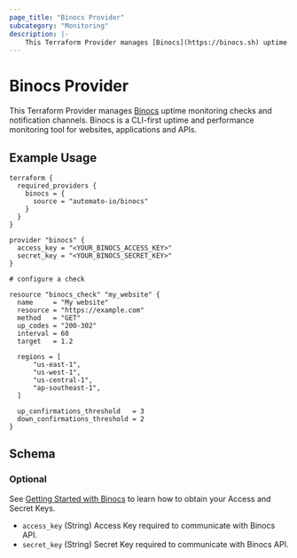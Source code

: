 ```yaml
---
page_title: "Binocs Provider"
subcategory: "Monitoring"
description: |-
    This Terraform Provider manages [Binocs](https://binocs.sh) uptime monitoring checks and notification channels. Binocs is a CLI-first uptime and performance monitoring tool for websites, applications and APIs.
---
```


# Binocs Provider

This Terraform Provider manages [Binocs](https://binocs.sh) uptime monitoring checks and notification channels. Binocs is a CLI-first uptime and performance monitoring tool for websites, applications and APIs.

## Example Usage

```hcl
terraform {
  required_providers {
    binocs = {
      source = "automato-io/binocs"
    }
  }
}

provider "binocs" {
  access_key = "<YOUR_BINOCS_ACCESS_KEY>"
  secret_key = "<YOUR_BINOCS_SECRET_KEY>"
}

# configure a check

resource "binocs_check" "my_website" {
  name     = "My website"
  resource = "https://example.com"
  method   = "GET"
  up_codes = "200-302"
  interval = 60
  target   = 1.2
  
  regions = [
      "us-east-1",
      "us-west-1",
      "us-central-1",
      "ap-southeast-1",
  ]

  up_confirmations_threshold   = 3
  down_confirmations_threshold = 2
}
```

## Schema

### Optional

See [Getting Started with Binocs](https://binocs.sh/?#get-started) to learn how to obtain your Access and Secret Keys.

- `access_key` (String) Access Key required to communicate with Binocs API.
- `secret_key` (String) Secret Key required to communicate with Binocs API.
